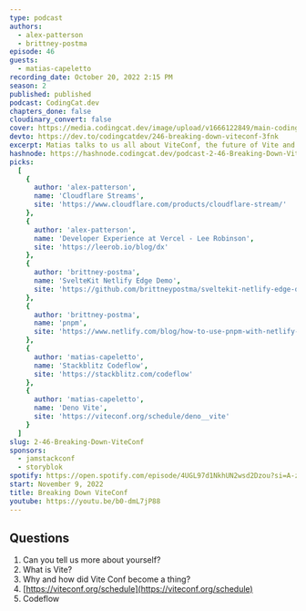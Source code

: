 ```yaml
---
type: podcast
authors:
  - alex-patterson
  - brittney-postma
episode: 46
guests:
  - matias-capeletto
recording_date: October 20, 2022 2:15 PM
season: 2
published: published
podcast: CodingCat.dev
chapters_done: false
cloudinary_convert: false
cover: https://media.codingcat.dev/image/upload/v1666122849/main-codingcatdev-photo/Breaking-Down-ViteConf.jpg
devto: https://dev.to/codingcatdev/246-breaking-down-viteconf-3fnk
excerpt: Matias talks to us all about ViteConf, the future of Vite and all of the great speakers at the conference.
hashnode: https://hashnode.codingcat.dev/podcast-2-46-Breaking-Down-ViteConf
picks:
  [
    {
      author: 'alex-patterson',
      name: 'Cloudflare Streams',
      site: 'https://www.cloudflare.com/products/cloudflare-stream/'
    },
    {
      author: 'alex-patterson',
      name: 'Developer Experience at Vercel - Lee Robinson',
      site: 'https://leerob.io/blog/dx'
    },
    {
      author: 'brittney-postma',
      name: 'SvelteKit Netlify Edge Demo',
      site: 'https://github.com/brittneypostma/sveltekit-netlify-edge-demo'
    },
    {
      author: 'brittney-postma',
      name: 'pnpm',
      site: 'https://www.netlify.com/blog/how-to-use-pnpm-with-netlify-build/'
    },
    {
      author: 'matias-capeletto',
      name: 'Stackblitz Codeflow',
      site: 'https://stackblitz.com/codeflow'
    },
    {
      author: 'matias-capeletto',
      name: 'Deno Vite',
      site: 'https://viteconf.org/schedule/deno__vite'
    }
  ]
slug: 2-46-Breaking-Down-ViteConf
sponsors:
  - jamstackconf
  - storyblok
spotify: https://open.spotify.com/episode/4UGL97d1NkhUN2wsd2Dzou?si=A-z03eZRS9yBtN4dEdE3lg
start: November 9, 2022
title: Breaking Down ViteConf
youtube: https://youtu.be/b0-dmL7jP88
---
```


## Questions

1. Can you tell us more about yourself?
2. What is Vite?
3. Why and how did Vite Conf become a thing?
4. [https://viteconf.org/schedule](https://viteconf.org/schedule)
5. Codeflow
